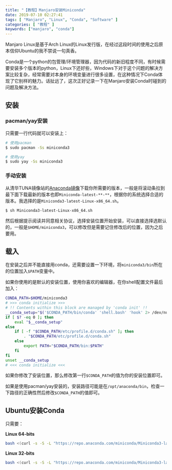 ```yaml
---
title: "【教程】Manjaro安装Miniconda"
date: 2019-07-10 02:27:41
tags: [ "Manjaro", "Linux", "Conda", "Software" ]
categories: [ "教程" ]
keywords: ["manjaro", "conda"]
---
```


Manjaro Linux是基于Arch Linux的Linux发行版，在经过这段时间的使用之后原本信仰Ubuntu的我不禁说一句真香。

Conda是一个python的包管理/环境管理器，因为代码的新旧程度不同，有时候需要安装多个版本的python，Linux下还好些，Windows下对于这个问题的解决方案比较复杂，经常需要对本身的环境变量进行很多设置，在这种情况下Conda体现了它别样的魅力。话扯远了，这次正好记录一下在Manjaro安装Conda时碰到的问题及解决方法。

<!--more-->

## 安装

### pacman/yay安装

只需要一行代码就可以安装上：

```bash
# 使用pacman
$ sudo pacman -Ss miniconda3

# 使用yay
$ sudo yay -Ss miniconda3
```

### 手动安装

从清华TUNA镜像站的[Anaconda镜像](https://mirrors.tuna.tsinghua.edu.cn/anaconda/miniconda/)下载你所需要的版本，一般是将滚动条拉到最下面下载最新的版本也即`Miniconda-latest-**-**`，根据你的系统选择合适的版本。我选择的是`Miniconda3-latest-Linux-x86_64.sh`。

```bash
$ sh Miniconda3-latest-Linux-x86_64.sh
```

然后根据提示阅读并同意相关协议，选择安装位置开始安装，可以直接选择选默认的，一般是`$HOME/miniconda3`，可以修改但是需要记住修改后的位置，因为之后要用。

## 载入

在安装之后并不能直接用conda，还需要设置一下环境，将`miniconda3/bin`所在的位置加入`$PATH`变量中。

如果你使用的是默认的安装位置，使用你喜欢的编辑器，在你shell配置文件最后加入：

```bash
CONDA_PATH=$HOME/miniconda3
# >>> conda initialize >>>
# !! Contents within this block are managed by 'conda init' !!
__conda_setup="$('$CONDA_PATH/bin/conda' 'shell.bash' 'hook' 2> /dev/null)"
if [ $? -eq 0 ]; then
    eval "$__conda_setup"
else
    if [ -f "$CONDA_PATH/etc/profile.d/conda.sh" ]; then
        . "$CONDA_PATH/etc/profile.d/conda.sh"
    else
        export PATH="$CONDA_PATH/bin:$PATH"
    fi
fi
unset __conda_setup
# <<< conda initialize <<<
```

如果你修改了安装位置，那么修改第一行`$CONDA_PATH`的值为你的安装位置即可。

如果是使用pacman/yay安装的，安装路径可能是在`/opt/anaconda/bin`，检查一下路径的正确性然后修改`$CONDA_PATH`的值即可。

## Ubuntu安装Conda

只需要：

**Linux 64-bits**
```bash
bash <(curl -s -S -L "https://repo.anaconda.com/miniconda/Miniconda3-latest-Linux-x86_64.sh")
```

**Linux 32-bits**
```bash
bash <(curl -s -S -L "https://repo.anaconda.com/miniconda/Miniconda3-latest-Linux-x86.sh")
```